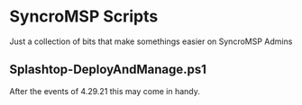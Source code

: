# SyncroMSP Scripts
Just a collection of bits that make somethings easier on SyncroMSP Admins

## Splashtop-DeployAndManage.ps1
After the events of 4.29.21 this may come in handy.
